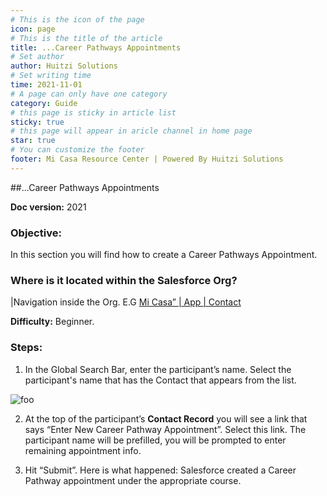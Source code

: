 ```yaml
---
# This is the icon of the page
icon: page
# This is the title of the article
title: ...Career Pathways Appointments
# Set author
author: Huitzi Solutions
# Set writing time
time: 2021-11-01
# A page can only have one category
category: Guide
# this page is sticky in article list
sticky: true
# this page will appear in aricle channel in home page
star: true
# You can customize the footer
footer: Mi Casa Resource Center | Powered By Huitzi Solutions
---
```


##...Career Pathways Appointments

**Doc version:** 2021

### **Objective:**

In this section you will find how to create a Career Pathways Appointment.

### **Where is it located within the Salesforce Org?**

|Navigation inside the Org. E.G [Mi Casa” | App | Contact](https://micasa--partial.lightning.force.com/lightning/o/Contact/list?filterName=Recent)

**Difficulty:** Beginner.

### **Steps:**

1. In the Global Search Bar, enter the participant’s name. Select the participant's name that has the Contact that appears from the list.

<img :src="$withBase('/assets/careerPathwaysAppointments/1.jpeg')" alt="foo">

2. At the top of the participant’s **Contact Record** you will see a link that says “Enter New Career Pathway Appointment”. Select this link. The participant name will be prefilled, you will be prompted to enter remaining appointment info.

3. Hit “Submit”. Here is what happened: Salesforce created a Career Pathway appointment under the appropriate course.

